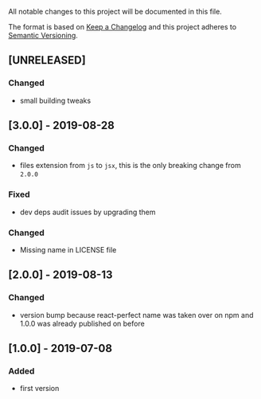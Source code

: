 All notable changes to this project will be documented in this file.

The format is based on [Keep a Changelog](http://keepachangelog.com/en/1.0.0/)
and this project adheres to [Semantic Versioning](http://semver.org/spec/v2.0.0.html).

## [UNRELEASED]
### Changed
- small building tweaks

## [3.0.0] - 2019-08-28
### Changed
- files extension from `js` to `jsx`, this is the only breaking change from `2.0.0`
### Fixed
- dev deps audit issues by upgrading them
### Changed
- Missing name in LICENSE file

## [2.0.0] - 2019-08-13
### Changed
- version bump because react-perfect name was taken over on npm and 1.0.0 was already published on before

## [1.0.0] - 2019-07-08
### Added
- first version
